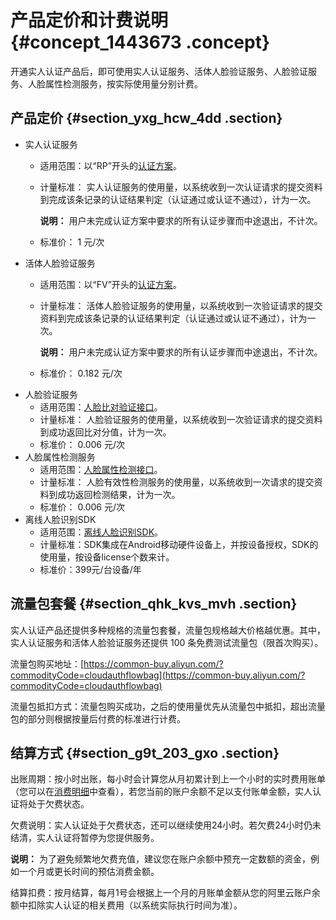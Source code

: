 # 产品定价和计费说明 {#concept_1443673 .concept}

开通实人认证产品后，即可使用实人认证服务、活体人脸验证服务、人脸验证服务、人脸属性检测服务，按实际使用量分别计费。

## 产品定价 {#section_yxg_hcw_4dd .section}

-   实人认证服务
    -   适用范围：以“RP”开头的[认证方案](../../../../cn.zh-CN/快速入门/认证方案.md#)。
    -   计量标准： 实人认证服务的使用量，以系统收到一次认证请求的提交资料到完成该条记录的认证结果判定（认证通过或认证不通过），计为一次。

        **说明：** 用户未完成认证方案中要求的所有认证步骤而中途退出，不计次。

    -   标准价： 1 元/次
-   活体人脸验证服务
    -   适用范围：以“FV”开头的[认证方案](../../../../cn.zh-CN/快速入门/认证方案.md#)。
    -   计量标准： 活体人脸验证服务的使用量，以系统收到一次验证请求的提交资料到完成该条记录的认证结果判定（认证通过或认证不通过），计为一次。

        **说明：** 用户未完成认证方案中要求的所有认证步骤而中途退出，不计次。

    -   标准价： 0.182 元/次
-   人脸验证服务
    -   适用范围：[人脸比对验证接口](../../../../cn.zh-CN/人脸比对/人脸比对.md#)。
    -   计量标准： 人脸验证服务的使用量，以系统收到一次验证请求的提交资料到成功返回比对分值，计为一次。
    -   标准价： 0.006 元/次
-   人脸属性检测服务
    -   适用范围：[人脸属性检测接口](../../../../cn.zh-CN/人脸属性检测/人脸属性检测.md#)。
    -   计量标准： 人脸有效性检测服务的使用量，以系统收到一次请求的提交资料到成功返回检测结果，计为一次。
    -   标准价： 0.006 元/次
-   离线人脸识别SDK
    -   适用范围：[离线人脸识别SDK](../../../../cn.zh-CN/离线人脸识别SDK/产品简介.md#)。
    -   计量标准：SDK集成在Android移动硬件设备上，并按设备授权，SDK的使用量，按设备license个数来计。
    -   标准价：399元/台设备/年

## 流量包套餐 {#section_qhk_kvs_mvh .section}

实人认证产品还提供多种规格的流量包套餐，流量包规格越大价格越优惠。其中，实人认证服务和活体人脸验证服务还提供 100 条免费测试流量包（限首次购买）。

流量包购买地址：[https://common-buy.aliyun.com/?commodityCode=cloudauthflowbag](https://common-buy.aliyun.com/?commodityCode=cloudauthflowbag)

流量包抵扣方式：流量包购买成功，之后的使用量优先从流量包中抵扣，超出流量包的部分则根据按量后付费的标准进行计费。

## 结算方式 {#section_g9t_203_gxo .section}

出账周期：按小时出账，每小时会计算您从月初累计到上一个小时的实时费用账单（您可以在[消费明细](https://expense.console.aliyun.com/?#/consumption/list/flow/afterpay)中查看），若您当前的账户余额不足以支付账单金额，实人认证将处于欠费状态。

欠费说明：实人认证处于欠费状态，还可以继续使用24小时。若欠费24小时仍未结清，实人认证将暂停为您提供服务。

**说明：** 为了避免频繁地欠费充值，建议您在账户余额中预充一定数额的资金，例如一个月或更长时间的预估消费金额。

结算扣费：按月结算，每月1号会根据上一个月的月账单金额从您的阿里云账户余额中扣除实人认证的相关费用（以系统实际执行时间为准）。

